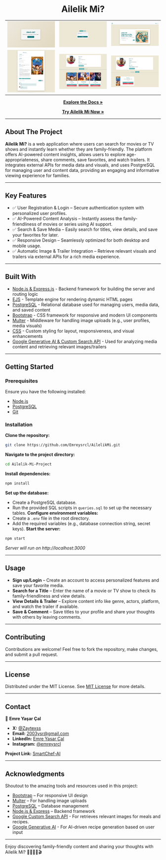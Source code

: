 <h1 align="center">Ailelik Mi?</h1>


<div align="center"> 
<table>
  <tr>
    <td><img src="./public/preview/ailelik.fpage.png" alt="Welcome" width="500"></td>
    <td><img src="./public/preview/ailelik.logpage.png" alt="Login/Register" width="500"></td>
    <td><img src="./public/preview/ailelik.homepage.png" alt="Home" width="500"></td>
  </tr>
  <tr>
    <td><img src="./public/preview/ailelik.searchpage.png" alt="Search" width="500"></td>
    <td><img src="./public/preview/ailelik.profil.png" alt="Profil" width="500"></td>
    <td><img src="./public/preview/ailelik.profilcom.png" alt="Profil" width="500"></td>
  </tr>
 
</table>


[**Explore the Docs »**](https://github.com/Emreysrcl/Ailelik-Mi)

[**Try Ailelik Mi Now »**](https://ailelik-mi-production.up.railway.app)

</div>

---

## **About The Project**

**Ailelik Mi?** is a web application where users can search for movies or TV shows and instantly learn whether they are family-friendly. The platform offers AI-powered content insights, allows users to explore age-appropriateness, share comments, save favorites, and watch trailers. It integrates external APIs for media data and visuals, and uses PostgreSQL for managing user and content data, providing an engaging and informative viewing experience for families.


---

## **Key Features**

- ✅ User Registration & Login – Secure authentication system with personalized user profiles.
- ✅ AI-Powered Content Analysis – Instantly assess the family-friendliness of movies or series using AI support.
- ✅ Search & Save Media – Easily search for titles, view details, and save your favorites for later.
- ✅ Responsive Design – Seamlessly optimized for both desktop and mobile usage.
- ✅ Automatic Image & Trailer Integration – Retrieve relevant visuals and trailers via external APIs for a rich media experience.
---

## **Built With**

- [Node.js & Express.js](https://nodejs.org/en) - Backend framework for building the server and routing logic
- [EJS](https://ejs.co) - Template engine for rendering dynamic HTML pages
- [PostgreSQL](https://www.postgresql.org) - Relational database used for managing users, media data, and saved content
- [Bootstrap](https://getbootstrap.com) - CSS framework for responsive and modern UI components
- [Multer](https://github.com/expressjs/multer) - Middleware for handling image uploads (e.g., user profiles, media visuals) 
- [CSS](https://www.w3schools.com/css/) - Custom styling for layout, responsiveness, and visual enhancements
- [Google Generative AI & Custom Search API](https://ai.google.dev/aistudio?hl=tr) - Used for analyzing media content and retrieving relevant images/trailers
---

## **Getting Started**

### **Prerequisites**
Ensure you have the following installed:
- [Node.js](https://nodejs.org/)
- [PostgreSQL](https://www.postgresql.org/)
- [Git](https://git-scm.com/)

### **Installation**

 **Clone the repository:**
   ```sh
   git clone https://github.com/Emreysrcl/AilelikMi.git
   ```
 **Navigate to the project directory:**
   ```sh
   cd Ailelik-Mi-Project
   ```
 **Install dependencies:**
   ```sh
   npm install
   ```
 **Set up the database:**
   - Create a PostgreSQL database.
   - Run the provided SQL scripts in `queries.sql` to set up the necessary tables.
 **Configure environment variables:**
   - Create a `.env` file in the root directory.
   - Add the required variables (e.g., database connection string, secret keys).
 **Start the server:**
   ```sh
   npm start
   ```
   *Server will run on http://localhost:3000*

---


## **Usage**

- **Sign up/Login** – Create an account to access personalized features and save your favorite media.
- **Search for a Title** – Enter the name of a movie or TV show to check its family-friendliness and view details.
- **View Details & Trailer** – Explore content info like genre, actors, platform, and watch the trailer if available.
- **Save & Comment** – Save titles to your profile and share your thoughts with others by leaving comments.


---

## **Contributing**

Contributions are welcome! Feel free to fork the repository, make changes, and submit a pull request.

---

## **License**

Distributed under the MIT License. See [MIT License](https://opensource.org/licenses/MIT) for more details.

---

## **Contact**

👤 **Emre Yaşar Çal**  
- **X:** [@Zaytexss](https://twitter.com/Zaytexss)  
- **Email:** 2003ysr@gmail.com  
- **LinkedIn:** [Emre Yaşar Çal](https://www.linkedin.com/in/emre-ya%C5%9Far-%C3%A7al-3562ab203/)  
- **Instagram:** [@emreysrcl](https://www.instagram.com/emreysrcl/?hl=tr)  

**Project Link:** [SmartChef-AI](https://github.com/Emreysrcl/SmartChef-AI)

---

## **Acknowledgments**

Shoutout to the amazing tools and resources used in this project:

- [Bootstrap](https://getbootstrap.com) – For responsive UI design
- [Multer](https://github.com/expressjs/multer) – For handling image uploads
- [PostgreSQL](https://www.postgresql.org/) – Database management
- [Node.js & Express](https://nodejs.org/en) – Backend framework
- [Google Custom Search API](https://developers.google.com/custom-search/v1/overview?hl=tr) - For retrieves relevant images for meals and recipes.
- [Google Generative AI](https://ai.google.dev/aistudio?hl=tr) - For AI-driven recipe generation based on user input


---

Enjoy discovering family-friendly content and sharing your thoughts with Ailelik Mi? 👨‍👩‍👧‍👦🎬

